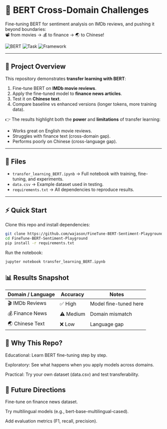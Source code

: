 # 🚀 BERT Cross-Domain Challenges
Fine-tuning BERT for sentiment analysis on IMDb reviews, and pushing it beyond boundaries:  
📽️ from movies → 💰 to finance → 🌏 to Chinese!  

![BERT](https://img.shields.io/badge/Model-BERT-blue)
![Task](https://img.shields.io/badge/Task-Sentiment--Analysis-yellow)
![Framework](https://img.shields.io/badge/Framework-HuggingFace%20🤗-orange)

---

## 📌 Project Overview
This repository demonstrates **transfer learning with BERT**:
1. Fine-tune BERT on **IMDb movie reviews**.
2. Apply the fine-tuned model to **finance news articles**.
3. Test it on **Chinese text**.
4. Compare baseline vs enhanced versions (longer tokens, more training data).  

👉 The results highlight both the **power** and **limitations** of transfer learning:  
- Works great on English movie reviews.  
- Struggles with finance text (cross-domain gap).  
- Performs poorly on Chinese (cross-language gap).  

---

## 📂 Files
- `transfer_learning_BERT.ipynb` → Full notebook with training, fine-tuning, and experiments.  
- `data.csv` → Example dataset used in testing.  
- `requirements.txt` → All dependencies to reproduce results.  

---

## ⚡ Quick Start
Clone this repo and install dependencies:
```bash
git clone https://github.com/wajason/FineTune-BERT-Sentiment-Playground.git
cd FineTune-BERT-Sentiment-Playground
pip install -r requirements.txt
```
Run the notebook:

```bash
jupyter notebook transfer_learning_BERT.ipynb
```

## 📊 Results Snapshot
| Domain / Language | Accuracy  | Notes                 |
| ----------------- | --------- | --------------------- |
| 🎬 IMDb Reviews   | ✅ High    | Model fine-tuned here |
| 💰 Finance News   | ⚠️ Medium | Domain mismatch       |
| 🌏 Chinese Text   | ❌ Low     | Language gap          |


## 🌟 Why This Repo?
Educational: Learn BERT fine-tuning step by step.

Exploratory: See what happens when you apply models across domains.

Practical: Try your own dataset (data.csv) and test transferability.

## 🚀 Future Directions
Fine-tune on finance news dataset.

Try multilingual models (e.g., bert-base-multilingual-cased).

Add evaluation metrics (F1, recall, precision).




